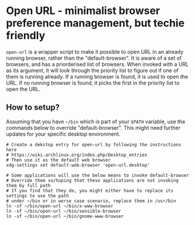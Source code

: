 # Open URL - minimalist browser preference management, but techie friendly

`open-url` is a wrapper script to make it possible to open URL in an already running browser, rather than the
"default-browser". It is aware of a set of browsers, and has a priorderised list of browsers. When invoked with a URL as
its argument, it will look through the priority list to figure out if one of them is running already. If a running
browser is found, it is used to open the URL. If no running browser is found, it picks the first in the priority list to
open the URL.

## How to setup?

Assuming that you have `~/bin` which is part of your `$PATH` variable, use the commands below to override
"default-browser". This might need further updates for your specific desktop environment.

```
# Create a dekstop entry for open-url by following the instructions here
# https://wiki.archlinux.org/index.php/Desktop_entries
# Then use it as the default web browser
xdg-settings set default-web-browser 'open-url.desktop'

# Some applications will use the below means to invoke default-browser
# Override them so/hoping that these applications are not invoking them by full path
# If you find that they do, you might either have to replace its settings to use the path
# under ~/bin or in worse case scenario, replace them in /usr/bin
ln -sf ~/bin/open-url ~/bin/x-www-browser
ln -sf ~/bin/open-url ~/bin/sensible-browser
ln -sf ~/bin/open-url ~/bin/gnome-www-browser
```

